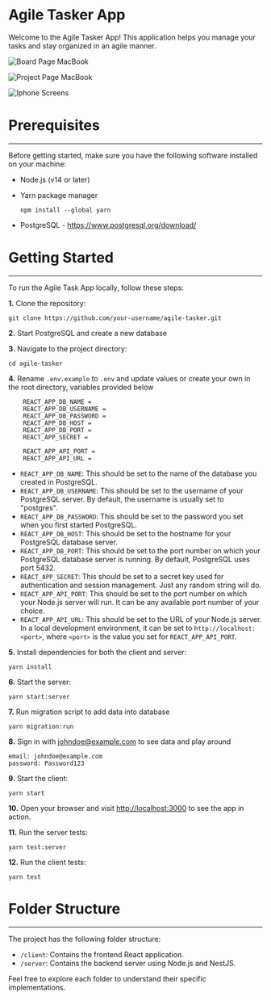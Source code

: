 # Agile Tasker App


Welcome to the Agile Tasker App! This application helps you manage your tasks and stay organized in an agile manner.

![Board Page MacBook](https://github.com/YinhuC/agile-tasker/blob/master/client/src/assets/images/mac-board.png)

![Project Page MacBook](https://github.com/YinhuC/agile-tasker/blob/master/client/src/assets/images/mac-project.png)

![Iphone Screens](https://github.com/YinhuC/agile-tasker/blob/master/client/src/assets/images/iphone-all-transparent.png)

# Prerequisites

---

Before getting started, make sure you have the following software installed on your machine:

- Node.js (v14 or later)
- Yarn package manager

      npm install --global yarn
  
- PostgreSQL - https://www.postgresql.org/download/

# Getting Started

---

To run the Agile Task App locally, follow these steps:

**1.**  Clone the repository:

    git clone https://github.com/your-username/agile-tasker.git

**2.**  Start PostgreSQL and create a new database

**3.**  Navigate to the project directory:

    cd agile-tasker

**4.**  Rename `.env.example` to `.env` and update values or create your own in the root directory, variables provided below

        REACT_APP_DB_NAME =
        REACT_APP_DB_USERNAME = 
        REACT_APP_DB_PASSWORD = 
        REACT_APP_DB_HOST = 
        REACT_APP_DB_PORT = 
        REACT_APP_SECRET = 
        
        REACT_APP_API_PORT = 
        REACT_APP_API_URL =
    
   - `REACT_APP_DB_NAME`: This should be set to the name of the database you created in PostgreSQL.
   - `REACT_APP_DB_USERNAME`: This should be set to the username of your PostgreSQL server. By default, the username is usually set to "postgres".
   - `REACT_APP_DB_PASSWORD`: This should be set to the password you set when you first started PostgreSQL.
   - `REACT_APP_DB_HOST`: This should be set to the hostname for your PostgreSQL database server.
   - `REACT_APP_DB_PORT`: This should be set to the port number on which your PostgreSQL database server is running. By default, PostgreSQL uses port 5432.
   - `REACT_APP_SECRET`: This should be set to a secret key used for authentication and session management. Just any random string will do.
   - `REACT_APP_API_PORT`: This should be set to the port number on which your Node.js server will run. It can be any available port number of your choice.
   - `REACT_APP_API_URL`: This should be set to the URL of your Node.js server. In a local development environment, it can be set to `http://localhost:<port>`, where `<port>` is the value you set for `REACT_APP_API_PORT`.


**5.**  Install dependencies for both the client and server:

    yarn install

**6.**  Start the server:

    yarn start:server

**7.**  Run migration script to add data into database

    yarn migration:run

**8.**  Sign in with johndoe@example.com to see data and play around

    email: johndoe@example.com
    password: Password123

**9.**  Start the client:

    yarn start

**10.**  Open your browser and visit [http://localhost:3000](http://localhost:3000/) to see the app in action.

**11.**  Run the server tests:

    yarn test:server

**12.**  Run the client tests:

    yarn test



# Folder Structure

---

The project has the following folder structure:

- `/client`: Contains the frontend React application.
- `/server`: Contains the backend server using Node.js and NestJS.

Feel free to explore each folder to understand their specific implementations.

